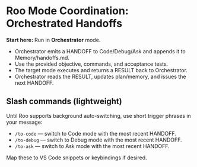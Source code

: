 # Roo Mode Coordination: Orchestrated Handoffs

**Start here:** Run in **Orchestrator** mode.
- Orchestrator emits a HANDOFF to Code/Debug/Ask and appends it to Memory/handoffs.md.
- Use the provided objective, commands, and acceptance tests.
- The target mode executes and returns a RESULT back to Orchestrator.
- Orchestrator reads the RESULT, updates plan/memory, and issues the next HANDOFF.

## Slash commands (lightweight)
Until Roo supports background auto-switching, use short trigger phrases in your message:
- `/to-code` — switch to Code mode with the most recent HANDOFF.
- `/to-debug` — switch to Debug mode with the most recent HANDOFF.
- `/to-ask` — switch to Ask mode with the most recent HANDOFF.

Map these to VS Code snippets or keybindings if desired.
